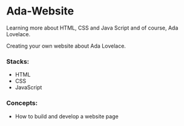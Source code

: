 # Ada-Website
Learning more about HTML, CSS and Java Script and of course, Ada Lovelace.

Creating your own website about Ada Lovelace.

### Stacks:
- HTML
- CSS
- JavaScript

### Concepts:
- How to build and develop a website page

